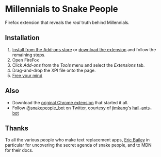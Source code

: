 # Millennials to Snake People

Firefox extension that reveals the _real_ truth behind Millennials.

## Installation

1. [Install from the Add-ons store](https://addons.mozilla.org/en-US/firefox/addon/millennials-to-snake-people/) or [download the extension](https://github.com/pselle/millennials-to-snake-people/raw/master/%40millennials-to-snake-people-mozilla-1.0.0.xpi) and follow the remaining steps.
2. Open FireFox
3. Click *Add-ons* from the *Tools* menu and select the *Extensions* tab.
4. Drag-and-drop the XPI file onto the page.
5. [Free your mind](https://www.google.com/search?q=Millennials)

## Also

- Download the [original Chrome extension](https://chrome.google.com/webstore/detail/millennials-to-snake-peop/jhkibealmjkbkafogihpeidfcgnigmlf) that started it all.
- Follow [@snakepeople_bot](https://twitter.com/snakepeople_bot) on Twitter, courtesy of [jimkang](https://github.com/jimkang)'s [hail-ants-bot](https://github.com/jimkang/hail-ants-bot)

## Thanks

To all the various people who make text replacement apps, [Eric Bailey](https://github.com/ericwbailey/millennials-to-snake-people) in particular for uncovering the secret agenda of snake people, and to MDN for their docs.